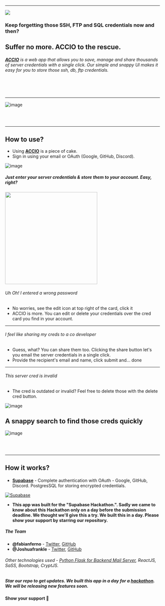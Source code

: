 ----
<img src="https://i.ibb.co/6yxP11B/image.png"/>

### Keep forgetting those SSH, FTP and SQL credentials now and then?
##  Suffer no more. **ACCIO** to the rescue. 
###### [**ACCIO**](https://accio.fabianferno.tech) is a web app that allows you to save, manage and share thousands of server credentials with a single click. Our simple and snappy UI makes it easy for you to store those ssh, db, ftp credentials.


<br/><br/>

----

<img src="https://i.ibb.co/SQT836Q/image.png" alt="image" border="0" />

<br/><br/>

----

## How to use?

- Using [**ACCIO**](https://accio.fabianferno.tech) is a piece of cake. 
- Sign in using your email or OAuth (Google, GitHub, Discord).

<img src="https://i.ibb.co/KKsf59y/image.png" alt="image" border="0" />


##### Just enter your server credentials & store them to your account. Easy, right?

<img src="https://i.ibb.co/yV0Wpdj/Screenshot-2021-08-08-175501.png" height="=300px" width="300px" /> <br/>

###### Uh Oh! I entered a wrong password<br/>
- No worries, see the edit icon at top right of the card, click it
- ACCIO is more. You can edit or delete your credentials over the cred card you find in your account. 

---

###### I feel like sharing my creds to a co developer<br/>
- Guess, what? You can share them too. Clicking the share button let's you email the server credentials in a single click.
- Provide the recipient's email and name, click submit and... done

---

###### This server cred is invalid<br/>
- The cred is outdated or invalid? Feel free to delete those with the delete cred button.

<img src="https://i.ibb.co/NsN2hFk/image.png" alt="image" border="0" />

## A snappy search to find those creds quickly<br/>

<img src="https://i.ibb.co/Wn4VsJc/image.png" alt="image" border="0" />

<br/><br/>

----

## How it works?
#### 
- **[Supabase](https://supabase.io/ "Supabase")** - Complete authentication with OAuth - Google, GitHub, Discord. PostgresSQL for storing encrypted credentials.

[![Supabase](https://supabase.io/new/brand-assets/logo-preview.jpg "Supabase")](https://supabase.io/ "Supabase")

- **This app was built for the "Supabase Hackathon.". Sadly we came to know about this Hackathon only on a day before the submission deadline. We thought we'll give this a try. We built this in a day. Please show your support by starring our repository.**

##### The Team

* **@fabianferno** - [Twitter](https://twitter.com/FabianFerno), [GitHub](https://github.com/fabianferno)
* **@Joshuafrankle** - [Twitter](https://twitter.com/JoshuaFrankle), [GitHub](https://github.com/Joshuafrankle)




###### Other technologies used -  [ Python Flask for Backend Mail Server](https://github.com/fabianferno/accio-be), ReactJS, SaSS, Bootstrap, CryptJS.


##### Star our repo to get updates. We built this app in a day for a [hackathon](https://supabase.io/blog/2021/07/30/1-the-supabase-hackathon "hackathon"). We will be releasing new features soon. 

#### Show your support 💌
